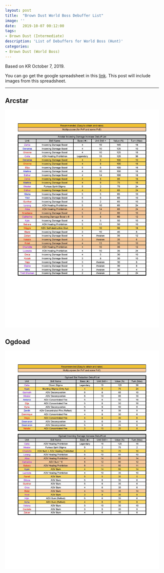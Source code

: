 ```yaml
---
layout: post
title:  "Brown Dust World Boss Debuffer List"
image: ''
date:   2019-10-07 00:12:00
tags:
- Brown Dust (Intermediate)
description: 'List of Debuffers for World Boss (Hunt)'
categories:
- Brown Dust (World Boss)
---
```


Based on KR October 7, 2019.

You can go get the google spreadsheet in this [link](https://docs.google.com/spreadsheets/d/1yjGwQ-cMuZsD6V9EgqmPytJKEu8-jwk6xGokCtDJ0DA/edit?usp=sharing). This post will include images from this spreadsheet.

---

## Arcstar

<img src="../uploads/wb-debuffer-arcstar.png">

## Ogdoad

<img src="../uploads/wb-debuffer-ogdoad.png">
